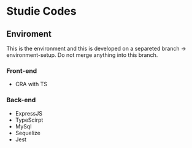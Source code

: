 # Studie Codes

## Enviroment

This is the environment and this is developed on a separeted branch -> environment-setup. Do not merge anything into this branch.

### Front-end
* CRA with TS

### Back-end
* ExpressJS
* TypeScirpt
* MySql
* Sequelize
* Jest